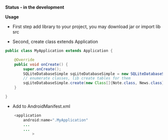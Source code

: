 **Status - in the development**

**Usage**

- First step add library to your project, you may download jar or import lib src

- Second, create class extends Application

```java
public class MyApplication extends Application {

    @Override
    public void onCreate() {
        super.onCreate();
        SQLiteDatabaseSimple sqLiteDatabaseSimple = new SQLiteDatabaseSimple(this);
        // enumerate classes, lib create tables for them
        sqLiteDatabaseSimple.create(new Class[]{Note.class, News.class});
    }

}
```

- Add to AndroidManifest.xml

```java
    <application
        android:name=".MyApplication"
        ...
        ...
            >
```
